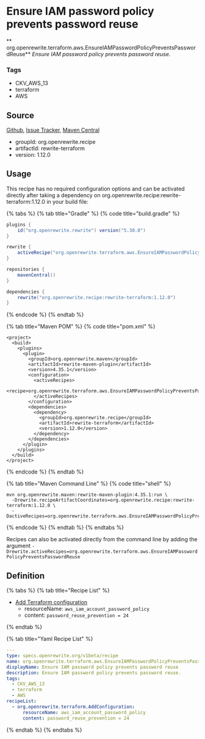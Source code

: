 # Ensure IAM password policy prevents password reuse

** org.openrewrite.terraform.aws.EnsureIAMPasswordPolicyPreventsPasswordReuse**
_Ensure IAM password policy prevents password reuse._

### Tags

* CKV_AWS_13
* terraform
* AWS

## Source

[Github](https://github.com/openrewrite/rewrite-terraform), [Issue Tracker](https://github.com/openrewrite/rewrite-terraform/issues), [Maven Central](https://search.maven.org/artifact/org.openrewrite.recipe/rewrite-terraform/1.12.0/jar)

* groupId: org.openrewrite.recipe
* artifactId: rewrite-terraform
* version: 1.12.0


## Usage

This recipe has no required configuration options and can be activated directly after taking a dependency on org.openrewrite.recipe:rewrite-terraform:1.12.0 in your build file:

{% tabs %}
{% tab title="Gradle" %}
{% code title="build.gradle" %}
```groovy
plugins {
    id("org.openrewrite.rewrite") version("5.30.0")
}

rewrite {
    activeRecipe("org.openrewrite.terraform.aws.EnsureIAMPasswordPolicyPreventsPasswordReuse")
}

repositories {
    mavenCentral()
}

dependencies {
    rewrite("org.openrewrite.recipe:rewrite-terraform:1.12.0")
}
```
{% endcode %}
{% endtab %}

{% tab title="Maven POM" %}
{% code title="pom.xml" %}
```markup
<project>
  <build>
    <plugins>
      <plugin>
        <groupId>org.openrewrite.maven</groupId>
        <artifactId>rewrite-maven-plugin</artifactId>
        <version>4.35.1</version>
        <configuration>
          <activeRecipes>
            <recipe>org.openrewrite.terraform.aws.EnsureIAMPasswordPolicyPreventsPasswordReuse</recipe>
          </activeRecipes>
        </configuration>
        <dependencies>
          <dependency>
            <groupId>org.openrewrite.recipe</groupId>
            <artifactId>rewrite-terraform</artifactId>
            <version>1.12.0</version>
          </dependency>
        </dependencies>
      </plugin>
    </plugins>
  </build>
</project>
```
{% endcode %}
{% endtab %}

{% tab title="Maven Command Line" %}
{% code title="shell" %}
```shell
mvn org.openrewrite.maven:rewrite-maven-plugin:4.35.1:run \
  -Drewrite.recipeArtifactCoordinates=org.openrewrite.recipe:rewrite-terraform:1.12.0 \
  -DactiveRecipes=org.openrewrite.terraform.aws.EnsureIAMPasswordPolicyPreventsPasswordReuse
```
{% endcode %}
{% endtab %}
{% endtabs %}

Recipes can also be activated directly from the command line by adding the argument `-Drewrite.activeRecipes=org.openrewrite.terraform.aws.EnsureIAMPasswordPolicyPreventsPasswordReuse`

## Definition

{% tabs %}
{% tab title="Recipe List" %}
* [Add Terraform configuration](../../terraform/addconfiguration.md)
  * resourceName: `aws_iam_account_password_policy`
  * content: `password_reuse_prevention = 24`

{% endtab %}

{% tab title="Yaml Recipe List" %}
```yaml
---
type: specs.openrewrite.org/v1beta/recipe
name: org.openrewrite.terraform.aws.EnsureIAMPasswordPolicyPreventsPasswordReuse
displayName: Ensure IAM password policy prevents password reuse
description: Ensure IAM password policy prevents password reuse.
tags:
  - CKV_AWS_13
  - terraform
  - AWS
recipeList:
  - org.openrewrite.terraform.AddConfiguration:
      resourceName: aws_iam_account_password_policy
      content: password_reuse_prevention = 24

```
{% endtab %}
{% endtabs %}
